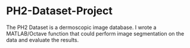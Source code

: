 # PH2-Dataset-Project
The PH2 Dataset is a dermoscopic image database. I wrote a MATLAB/Octave function that could perform image segmentation on the data and evaluate the results.
